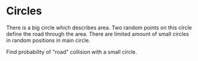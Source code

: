 # Circles
There is a big circle which describes area. 
Two random points on this circle define the road through the area. 
There are limited amount of small circles in random positions in main circle. 

Find probability of "road" collision with a small circle. 
